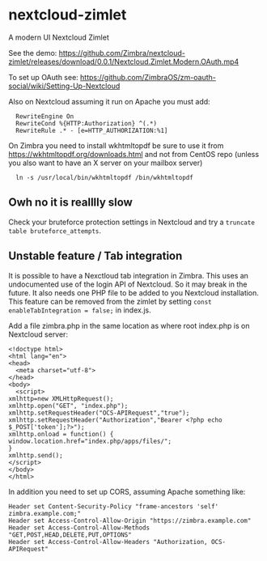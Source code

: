 # nextcloud-zimlet
A modern UI Nextcloud Zimlet

See the demo:
https://github.com/Zimbra/nextcloud-zimlet/releases/download/0.0.1/Nextcloud.Zimlet.Modern.OAuth.mp4

To set up OAuth see: https://github.com/ZimbraOS/zm-oauth-social/wiki/Setting-Up-Nextcloud

Also on Nextcloud assuming it run on Apache you must add:

      RewriteEngine On
      RewriteCond %{HTTP:Authorization} ^(.*)
      RewriteRule .* - [e=HTTP_AUTHORIZATION:%1]

On Zimbra you need to install wkhtmltopdf be sure to use it from https://wkhtmltopdf.org/downloads.html and not from CentOS  repo (unless you also want to have an X server on your mailbox server)

      ln -s /usr/local/bin/wkhtmltopdf /bin/wkhtmltopdf

## Owh no it is realllly slow

Check your bruteforce protection settings in Nextcloud and try a `truncate table bruteforce_attempts`.

## Unstable feature / Tab integration

It is possible to have a Nexctloud tab integration in Zimbra. This uses an undocumented use of the login API of Nextcloud. So it may break in the future. It also needs one PHP file to be added to you Nextcloud installation. This feature can be removed from the zimlet by setting `const enableTabIntegration = false;` in index.js.

Add a file zimbra.php in the same location as where root index.php is on Nextcloud server:

```
<!doctype html>
<html lang="en">
<head>
  <meta charset="utf-8">
</head>
<body>
  <script>
xmlhttp=new XMLHttpRequest();
xmlhttp.open("GET", "index.php");
xmlhttp.setRequestHeader("OCS-APIRequest","true");
xmlhttp.setRequestHeader("Authorization","Bearer <?php echo $_POST['token'];?>");
xmlhttp.onload = function() {
window.location.href="index.php/apps/files/";
}
xmlhttp.send();
</script>
</body>
</html>

```

In addition you need to set up CORS, assuming Apache something like:

```
Header set Content-Security-Policy "frame-ancestors 'self' zimbra.example.com;"
Header set Access-Control-Allow-Origin "https://zimbra.example.com"
Header set Access-Control-Allow-Methods "GET,POST,HEAD,DELETE,PUT,OPTIONS"
Header set Access-Control-Allow-Headers "Authorization, OCS-APIRequest"

```
